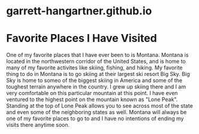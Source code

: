 # garrett-hangartner.github.io
<html>
  <head>
    <H1>Favorite Places I Have Visited</h1>
  </head>
  <https://www.google.com/url?sa=i&rct=j&q=&esrc=s&source=images&cd=&cad=rja&uact=8&ved=2ahUKEwiykv7lje7eAhUQ2qwKHTfoAwsQjRx6BAgBEAU&url=https%3A%2F%2Fwww.whistleout.com%2FCellPhones%2FGuides%2FBest-Coverage-in-Montana-USA&psig=AOvVaw2zVzyYABmLxjvDV5xkWwLB&ust=1543185951466854>
  <body>
    One of my favorite places that I have ever been to is Montana.  Montana is located in the northwestern corridor of the United States, and is home to many of my favorite activites like skiing, fishing, and hiking.  My favorite thing to do in Montana is to go skiing at their largest ski resort Big Sky.  Big Sky is home to someo of the biggest skiing in America and some of the toughest terrain anywhere in the country.  I grew up skiing there and I am very comfortable on this particular mountain at this point.  I have even ventured to the highest point on the mountain known as "Lone Peak".  Standing at the top of Lone Peak allows you to see across most of the state and even some of the neighboring states as well.  Montana will always be one of my favorite places to go to and I have no intentions of ending my visits there anytime soon.
  </body>
 
